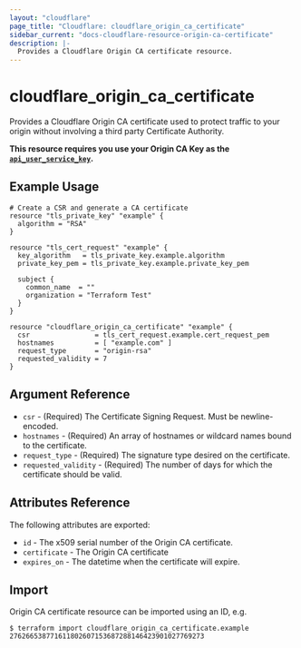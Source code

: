 ```yaml
---
layout: "cloudflare"
page_title: "Cloudflare: cloudflare_origin_ca_certificate"
sidebar_current: "docs-cloudflare-resource-origin-ca-certificate"
description: |-
  Provides a Cloudflare Origin CA certificate resource.
---
```


# cloudflare_origin_ca_certificate

Provides a Cloudflare Origin CA certificate used to protect traffic to your origin without involving a third party Certificate Authority.

**This resource requires you use your Origin CA Key as the [`api_user_service_key`](../index.html#api_user_service_key).**

## Example Usage

```hcl
# Create a CSR and generate a CA certificate
resource "tls_private_key" "example" {
  algorithm = "RSA"
}

resource "tls_cert_request" "example" {
  key_algorithm   = tls_private_key.example.algorithm
  private_key_pem = tls_private_key.example.private_key_pem

  subject {
    common_name  = ""
    organization = "Terraform Test"
  }
}

resource "cloudflare_origin_ca_certificate" "example" {
  csr                = tls_cert_request.example.cert_request_pem
  hostnames          = [ "example.com" ]
  request_type       = "origin-rsa"
  requested_validity = 7
}
```

## Argument Reference

* `csr`  - (Required) The Certificate Signing Request. Must be newline-encoded.
* `hostnames` - (Required) An array of hostnames or wildcard names bound to the certificate.
* `request_type` - (Required) The signature type desired on the certificate.
* `requested_validity` - (Required) The number of days for which the certificate should be valid.

## Attributes Reference

The following attributes are exported:

* `id` - The x509 serial number of the Origin CA certificate.
* `certificate` - The Origin CA certificate
* `expires_on` - The datetime when the certificate will expire.

## Import

Origin CA certificate resource can be imported using an ID, e.g.

```
$ terraform import cloudflare_origin_ca_certificate.example 276266538771611802607153687288146423901027769273
```
